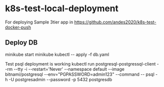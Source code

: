 # k8s-test-local-deployment
For deploying Sample 3tier app in https://github.com/andes2020/k8s-test-docker-push

## Deploy DB
minikube start
minikube kubectl -- apply -f db.yaml

Test psql deployment is working
kubectl run postgresql-postgressql-client --rm --tty -i --restart='Never' --namespace default --image bitnami/postgresql --env="PGPASSWORD=admin123" --command -- psql -h <ClusterIP> -U postgresadmin --password -p 5432 postgresdb